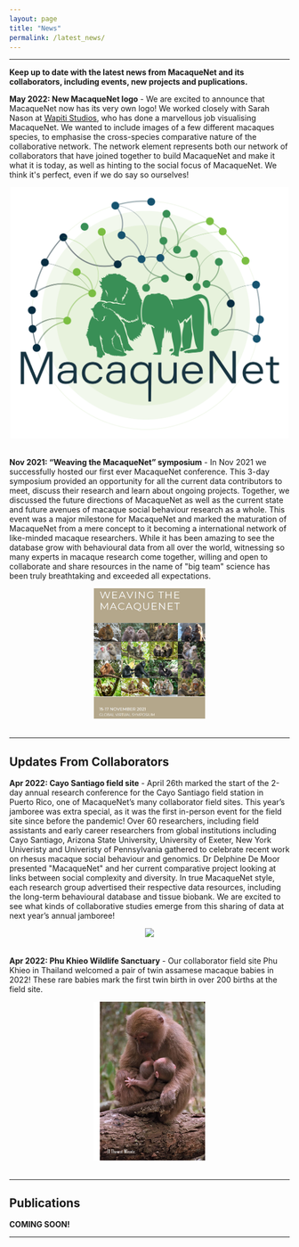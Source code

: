 ```yaml
---
layout: page
title: "News"
permalink: /latest_news/
---
```

***

**Keep up to date with the latest news from MacaqueNet and its collaborators, including events, new projects and puplications.**

**May 2022: New MacaqueNet logo** - We are excited to announce that MacaqueNet now has its very own logo! We worked closely with Sarah Nason at <a href="https://www.wapitistudios.ca/">Wapiti Studios</a>, who has done a marvellous job visualising MacaqueNet. We wanted to include images of a few different macaques species, to emphasise the cross-species comparative nature of the collaborative network. The network element represents both our network of collaborators that have joined together to build MacaqueNet and make it what it is today, as well as hinting to the social focus of MacaqueNet. We think it's perfect, even if we do say so ourselves!
<div style="text-align:center"><img class="image" src="/assets/images/MacaqueNet_Logo_V04-colourB.png" width="500"/></div><br/>


**Nov 2021: “Weaving the MacaqueNet” symposium** - In Nov 2021 we successfully hosted our first ever MacaqueNet conference. This 3-day symposium provided an opportunity for all the current data contributors to meet, discuss their research and learn about ongoing projects. Together, we discussed the future directions of MacaqueNet as well as the current state and future avenues of macaque social behaviour research as a whole. This event was a major milestone for MacaqueNet and marked the maturation of MacaqueNet from a mere concept to it becoming a international network of like-minded macaque researchers. While it has been amazing to see the database grow with behavioural data from all over the world, witnessing so many experts in macaque research come together, willing and open to collaborate and share resources in the name of "big team" science has been truly breathtaking and exceeded all expectations.
<div style="text-align:center"><img class="image" src="/assets/images/symposium.png" width="200"/></div><br/>

***

## Updates From Collaborators
**Apr 2022: Cayo Santiago field site** - April 26th marked the start of the 2-day annual research conference for the Cayo Santiago field station in Puerto Rico, one of MacaqueNet’s many collaborator field sites. This year’s jamboree was extra special, as it was the first in-person event for the field site since before the pandemic! Over 60 researchers, including field assistants and early career researchers from global institutions including Cayo Santiago, Arizona State University, University of Exeter, New York Univeristy and Univeristy of Pennsylvania gathered to celebrate recent work on rhesus macaque social behaviour and genomics. Dr Delphine De Moor presented "MacaqueNet" and her current comparative project looking at links between social complexity and diversity. In true MacaqueNet style, each research group advertised their respective data resources, including the long-term behavioural database and tissue biobank. We are excited to see what kinds of collaborative studies emerge from this sharing of data at next year’s annual jamboree!
<div style="text-align:center"><img class="image" src="/assets/images/jamboree_copyright.png" width="700px"/></div><br/>

**Apr 2022: Phu Khieo Wildlife Sanctuary** - Our collaborator field site Phu Khieo in Thailand welcomed a pair of twin assamese macaque babies in 2022! These rare babies mark the first twin birth in over 200 births at the field site. 

<div style="text-align:center"><img class="image" src="/assets/images/assamese_twins.png" width="200"/></div><br/>

***

## Publications
**COMING SOON!**

***
